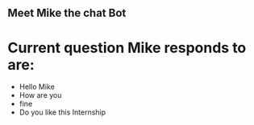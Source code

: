 ## Meet Mike the chat Bot

# Current question Mike responds to are:
- Hello Mike
- How are you
- fine
- Do you like this Internship